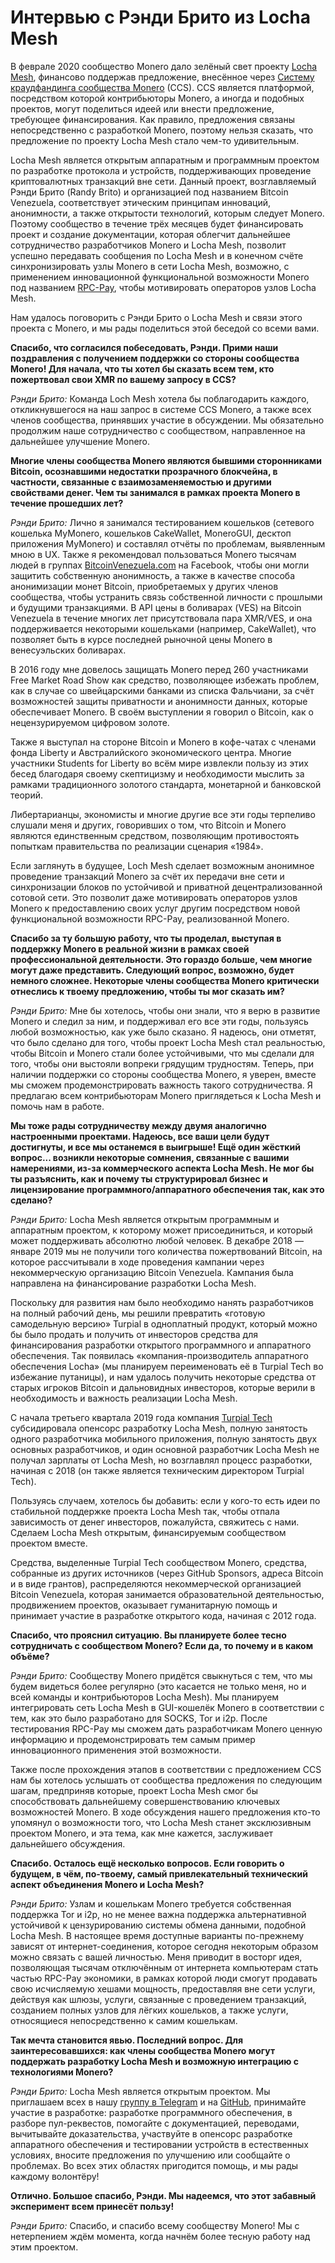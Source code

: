# Интервью с Рэнди Брито из Locha Mesh

В феврале 2020 сообщество Monero дало зелёный свет проекту [Locha Mesh](https://github.com/btcven/locha#readme), финансово поддержав предложение, внесённое через [Систему краудфандинга сообщества Monero](https://ccs.getmonero.org/) (CCS). CCS является платформой, посредством которой контрибьюторы Monero, а иногда и подобных проектов, могут поделиться идеей или внести предложение, требующее финансирования. Как правило, предложения связаны непосредственно с разработкой Monero, поэтому нельзя сказать, что предложение по проекту Locha Mesh стало чем-то удивительным.  

Locha Mesh является открытым аппаратным и программным проектом по разработке протокола и устройств, поддерживающих проведение криптовалютных транзакций вне сети. Данный проект, возглавляемый Рэнди Брито (Randy Brito) и организацией под названием Bitcoin Venezuela, соответствует этическим принципам инноваций, анонимности, а также открытости технологий, которым следует Monero. Поэтому сообщество в течение трёх месяцев будет финансировать проект и создание документации, которая облегчит дальнейшее сотрудничество разработчиков Monero и Locha Mesh, позволит успешно передавать сообщения по Locha Mesh и в конечном счёте синхронизировать узлы Monero в сети Locha Mesh, возможно, с применением инновационной функциональной возможности Monero под названием [RPC-Pay](https://www.monerooutreach.org/stories/RPC-Pay.html), чтобы мотивировать операторов узлов Locha Mesh.  

Нам удалось поговорить с Рэнди Брито о Locha Mesh и связи этого проекта с Monero, и мы рады поделиться этой беседой со всеми вами.  

**Спасибо, что согласился побеседовать, Рэнди. Прими наши поздравления с получением поддержки со стороны сообщества Monero! Для начала, что ты хотел бы сказать всем тем, кто пожертвовал свои XMR по вашему запросу в CCS?**  

_Рэнди Брито:_ Команда Loch Mesh хотела бы поблагодарить каждого, откликнувшегося на наш запрос в системе CCS Monero, а также всех членов сообщества, принявших участие в обсуждении. Мы обязательно продолжим наше сотрудничество с сообществом, направленное на дальнейшее улучшение Monero.  

**Многие члены сообщества Monero являются бывшими сторонниками Bitcoin, осознавшими недостатки прозрачного блокчейна, в частности, связанные с взаимозаменяемостью и другими свойствами денег. Чем ты занимался в рамках проекта Monero в течение прошедших лет?**  

_Рэнди Брито:_ Лично я занимался тестированием кошельков (сетевого кошелька MyMonero, кошельков CakeWallet, MoneroGUI, десктоп приложения MyMonero) и составлял отчёты по проблемам, выявленным мною в UX. Также я рекомендовал пользоваться Monero тысячам людей в группах [BitcoinVenezuela.com](https://www.bitcoinvenezuela.com/) на Facebook, чтобы они могли защитить собственную анонимность, а также в качестве способа анонимизации монет Bitcoin, приобретаемых у других членов сообщества, чтобы устранить связь собственной личности с прошлыми и будущими транзакциями. В API цены в боливарах (VES) на Bitcoin Venezuela в течение многих лет присутствовала пара XMR/VES, и она поддерживается некоторыми кошельками (например, CakeWallet), что позволяет быть в курсе последней рыночной цены Monero в венесуэльских боливарах.  

 В 2016 году мне довелось защищать Monero перед 260 участниками Free Market Road Show как средство, позволяющее избежать проблем, как в случае со швейцарскими банками из списка Фальчиани, за счёт возможностей защиты приватности и анонимности данных, которые обеспечивает Monero. В своём выступлении я говорил о Bitcoin, как о нецензурируемом цифровом золоте.  

 Также я выступал на стороне Bitcoin и Monero в кофе-чатах с членами фонда Liberty и Австралийского экономического центра. Многие участники Students for Liberty во всём мире извлекли пользу из этих бесед благодаря своему скептицизму и необходимости мыслить за рамками традиционного золотого стандарта, монетарной и банковской теорий.  

 Либертарианцы, экономисты и многие другие все эти годы терпеливо слушали меня и других, говоривших о том, что Bitcoin и Monero являются единственным средством, позволяющим противостоять попыткам правительства по реализации сценария «1984».  

 Если заглянуть в будущее, Loch Mesh сделает возможным анонимное проведение транзакций Monero за счёт их передачи вне сети и синхронизации блоков по устойчивой и приватной децентрализованной сотовой сети. Это позволит даже мотивировать операторов узлов Monero к предоставлению своих услуг другим посредством новой функциональной возможности RPC-Pay, реализованной Monero.  

**Спасибо за ту большую работу, что ты проделал, выступая в поддержку Monero в реальной жизни в рамках своей профессиональной деятельности. Это гораздо больше, чем многие могут даже представить. Следующий вопрос, возможно, будет немного сложнее. Некоторые члены сообщества Monero критически отнеслись к твоему предложению, чтобы ты мог сказать им?**  

_Рэнди Брито:_ Мне бы хотелось, чтобы они знали, что я верю в развитие Monero и следил за ним, и поддерживал его все эти годы, пользуясь любой возможностью, как уже было сказано. Я надеюсь, они отметят, что было сделано для того, чтобы проект Locha Mesh стал реальностью, чтобы Bitcoin и Monero стали более устойчивыми, что мы сделали для того, чтобы они выстояли вопреки грядущим трудностям. Теперь, при наличии поддержки со стороны сообщества Monero, я уверен, вместе мы сможем продемонстрировать важность такого сотрудничества. Я предлагаю всем контрибьюторам Monero приглядеться к Locha Mesh и помочь нам в работе.  

**Мы тоже рады сотрудничеству между двумя аналогично настроенными проектами. Надеюсь, все ваши цели будут достигнуты, и все мы останемся в выигрыше! Ещё один жёсткий вопрос... возникли некоторые сомнения, связанные с вашими намерениями, из-за коммерческого аспекта Locha Mesh. Не мог бы ты разъяснить, как и почему ты структурировал бизнес и лицензирование программного/аппаратного обеспечения так, как это сделано?**  

_Рэнди Брито:_ Locha Mesh является открытым программным и аппаратным проектом, к которому может присоединиться, и который может поддерживать абсолютно любой человек. В декабре 2018 — январе 2019 мы не получили того количества пожертвований Bitcoin, на которое рассчитывали в ходе проведения кампании через некоммерческую организацию Bitcoin Venezuela. Кампания была направлена на финансирование разработки Locha Mesh.  

Поскольку для развития нам было необходимо нанять разработчиков на полный рабочий день, мы решили превратить «готовую самодельную версию» Turpial в одноплатный продукт, который можно бы было продать и получить от инвесторов средства для финансирования разработки открытого программного и аппаратного обеспечения. Так появилась «компания-производитель аппаратного обеспечения Locha» (мы планируем переименовать её в Turpial Tech во избежание путаницы), и нам удалось получить некоторые средства от старых игроков Bitcoin и дальновидных инвесторов, которые верили в необходимость и важность реализации Locha Mesh.  

С начала третьего квартала 2019 года компания [Turpial Tech](https://turpial.io/) субсидировала опенсорс разработку Locha Mesh, полную занятость одного разработчика мобильного приложения, полную занятость двух основных разработчиков, и один основной разработчик Locha Mesh не получал зарплаты от Locha Mesh, но возглавлял процесс разработки, начиная с 2018 (он также является техническим директором Turpial Tech).  

Пользуясь случаем, хотелось бы добавить: если у кого-то есть идеи по стабильной поддержке проекта Locha Mesh так, чтобы отпала зависимость от денег инвесторов, пожалуйста, свяжитесь с нами. Сделаем Locha Mesh открытым, финансируемым сообществом проектом вместе.  

Средства, выделенные Turpial Tech сообществом Monero, средства, собранные из других источников (через GitHub Sponsors, адреса Bitcoin и в виде грантов), распределяются некоммерческой организацией Bitcoin Venezuela, которая занимается образовательной деятельностью, продвижением проектов, оказывает гуманитарную помощь и принимает участие в разработке открытого кода, начиная с 2012 года.  

**Спасибо, что прояснил ситуацию. Вы планируете более тесно сотрудничать с сообществом Monero? Если да, то почему и в каком объёме?**  

_Рэнди Брито:_ Сообществу Monero придётся свыкнуться с тем, что мы будем видеться более регулярно (это касается не только меня, но и всей команды и контрибьюторов Locha Mesh). Мы планируем интегрировать сеть Locha Mesh в GUI-кошелёк Monero в соответствии с тем, как это было разработано для SOCKS, Tor и i2p. После тестирования RPC-Pay мы сможем дать разработчикам Monero ценную информацию и продемонстрировать тем самым пример инновационного применения этой возможности.  

Также после прохождения этапов в соответствии с предложением CCS нам бы хотелось услышать от сообщества предложения по следующим шагам, предприняв которые, проект Locha Mesh смог бы способствовать дальнейшему совершенствованию ключевых возможностей Monero. В ходе обсуждения нашего предложения кто-то упомянул о возможности того, что Locha Mesh станет эксклюзивным проектом Monero, и эта тема, как мне кажется, заслуживает дальнейшего обсуждения.  

**Спасибо. Осталось ещё несколько вопросов. Если говорить о будущем, в чём, по-твоему, самый привлекательный технический аспект объединения Monero и Locha Mesh?**  

_Рэнди Брито:_ Узлам и кошелькам Monero требуется собственная поддержка Tor и i2p, но не менее важна поддержка альтернативной устойчивой к цензурированию системы обмена данными, подобной Locha Mesh. В настоящее время доступные варианты по-прежнему зависят от интернет-соединения, которое сегодня некоторым образом можно связать с вашей личностью. Меня приводит в восторг идея, позволяющая тысячам отключённым от интернета компьютерам стать частью RPC-Pay экономики, в рамках которой люди смогут продавать свою исчисляемую хешами мощность, предоставляя вне сети услуги, действуя как шлюзы, услуги, связанные с проведением транзакций, созданием полных узлов для лёгких кошельков, а также услуги, относящиеся непосредственно к самим кошелькам.  

**Так мечта становится явью. Последний вопрос. Для заинтересовавшихся: как члены сообщества Monero могут поддержать разработку Locha Mesh и возможную интеграцию с технологиями Monero?**  

_Рэнди Брито:_ Locha Mesh является открытым проектом. Мы приглашаем всех в нашу [группу в Telegram](https://t.me/Locha_io) и на [GitHub](https://github.com/btcven/locha), принимайте участие в разработке: разработке программного обеспечения, в разборе пул-реквестов, помогайте с документацией, переводами, вычитывайте доказательства, участвуйте в опенсорс разработке аппаратного обеспечения и тестировании устройств в естественных условиях, вносите предложения по улучшению или сообщайте о проблемах. Во всех этих областях пригодится помощь, и мы рады каждому волонтёру!  

**Отлично. Большое спасибо, Рэнди. Мы надеемся, что этот забавный эксперимент всем принесёт пользу!**  

_Рэнди Брито:_ Спасибо, и спасибо всему сообществу Monero! Мы с нетерпением ждём момента, когда начнём более тесную работу над этим проектом.  
